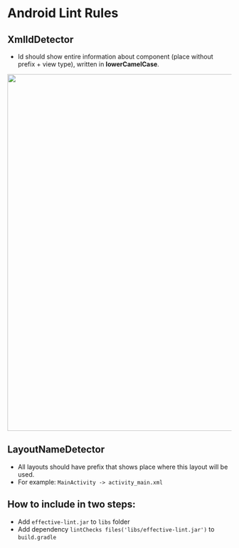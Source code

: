 # Android Lint Rules

## XmlIdDetector
- Id should show entire information about component (place without prefix + view type), written in **lowerCamelCase**.


<p align="center">
<img width="800" src="https://user-images.githubusercontent.com/22888209/60888144-e9460980-a277-11e9-9c5d-4f5ea65de807.gif">
</p>


## LayoutNameDetector
- All layouts should have prefix that shows place where this layout will be used.
- For example: `MainActivity -> activity_main.xml`

## How to include in two steps:
- Add `effective-lint.jar` to `libs` folder
- Add dependency `lintChecks files('libs/effective-lint.jar')` to `build.gradle`
